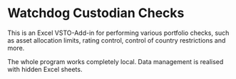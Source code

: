 # Watchdog Custodian Checks

This is an Excel VSTO-Add-in for performing various portfolio checks, such as asset allocation limits, rating control, control of country restrictions and more.

The whole program works completely local. Data management is realised with hidden Excel sheets.


